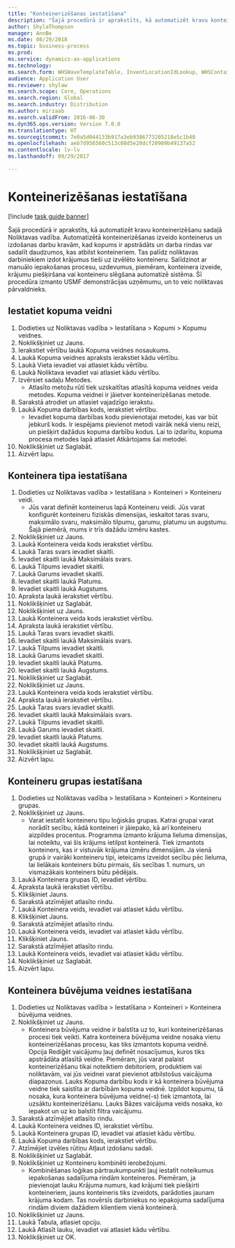 ```yaml
--- 
title: "Konteinerizēšanas iestatīšana"
description: "Šajā procedūrā ir aprakstīts, kā automatizēt kravu konteinerizēšanu sadaļā Noliktavas vadība."
author: ShylaThompson
manager: AnnBe
ms.date: 08/29/2018
ms.topic: business-process
ms.prod: 
ms.service: dynamics-ax-applications
ms.technology: 
ms.search.form: WHSWaveTemplateTable, InventLocationIdLookup, WHSContainerType, WHSContainerGroup, WHSContainerizationTable, WHSContainerizationBreak, WHSCreateContainerBreak
audience: Application User
ms.reviewer: shylaw
ms.search.scope: Core, Operations
ms.search.region: Global
ms.search.industry: Distribution
ms.author: mirzaab
ms.search.validFrom: 2016-06-30
ms.dyn365.ops.version: Version 7.0.0
ms.translationtype: HT
ms.sourcegitcommit: 7e0a5d044133b917a3eb9386773205218e5c1b40
ms.openlocfilehash: aeb7d956560c513c08d5e20dcf20989b49137a52
ms.contentlocale: lv-lv
ms.lasthandoff: 09/29/2017

---
```

# <a name="set-up-containerization"></a>Konteinerizēšanas iestatīšana

[!include [task guide banner](../../includes/task-guide-banner.md)]

Šajā procedūrā ir aprakstīts, kā automatizēt kravu konteinerizēšanu sadaļā Noliktavas vadība. Automatizētā konteinerizēšanas izveido konteinerus un izdošanas darbu kravām, kad kopums ir apstrādāts un darba rindas var sadalīt daudzumos, kas atbilst konteineriem. Tas palīdz noliktavas darbiniekiem izdot krājumus tieši uz izvēlēto konteineru. Salīdzinot ar manuālo iepakošanas procesu, uzdevumus, piemēram, konteinera izveide, krājumu piešķiršana vai konteineru slēgšana automatizē sistēma. Šī procedūra izmanto USMF demonstrācijas uzņēmumu, un to veic noliktavas pārvaldnieks.


## <a name="set-up-a-wave-template"></a>Iestatiet kopuma veidni
1. Dodieties uz Noliktavas vadība > Iestatīšana > Kopumi > Kopumu veidnes.
2. Noklikšķiniet uz Jauns.
3. Ierakstiet vērtību laukā Kopuma veidnes nosaukums.
4. Laukā Kopuma veidnes apraksts ierakstiet kādu vērtību.
5. Laukā Vieta ievadiet vai atlasiet kādu vērtību.
6. Laukā Noliktava ievadiet vai atlasiet kādu vērtību.
7. Izvērsiet sadaļu Metodes.
    * Atlasīto metožu rūtī tiek uzskaitītas atlasītā kopuma veidnes veida metodes. Kopuma veidnei ir jāietver konteinerizēšanas metode.  
8. Sarakstā atrodiet un atlasiet vajadzīgo ierakstu.
9. Laukā Kopuma darbības kods, ierakstiet vērtību.
    * Ievadiet kopuma darbības kodu pievienotajai metodei, kas var būt jebkurš kods. Ir iespējams pievienot metodi vairāk nekā vienu reizi, un piešķirt dažādus kopuma darbību kodus. Lai to izdarītu, kopuma procesa metodes lapā atlasiet Atkārtojams šai metodei.  
10. Noklikšķiniet uz Saglabāt.
11. Aizvērt lapu.

## <a name="set-up-a-container-type"></a>Konteinera tipa iestatīšana
1. Dodieties uz Noliktavas vadība > Iestatīšana > Konteineri > Konteineru veidi.
    * Jūs varat definēt konteinerus lapā Konteineru veidi. Jūs varat konfigurēt konteineru fiziskās dimensijas, ieskaitot taras svaru, maksimālo svaru, maksimālo tilpumu, garumu, platumu un augstumu. Šajā piemērā, mums ir trīs dažādu izmēru kastes.  
2. Noklikšķiniet uz Jauns.
3. Laukā Konteinera veida kods ierakstiet vērtību.
4. Laukā Taras svars ievadiet skaitli.
5. Ievadiet skaitli laukā Maksimālais svars.
6. Laukā Tilpums ievadiet skaitli.
7. Laukā Garums ievadiet skaitli.
8. Ievadiet skaitli laukā Platums.
9. Ievadiet skaitli laukā Augstums.
10. Apraksta laukā ierakstiet vērtību.
11. Noklikšķiniet uz Saglabāt.
12. Noklikšķiniet uz Jauns.
13. Laukā Konteinera veida kods ierakstiet vērtību.
14. Apraksta laukā ierakstiet vērtību.
15. Laukā Taras svars ievadiet skaitli.
16. Ievadiet skaitli laukā Maksimālais svars.
17. Laukā Tilpums ievadiet skaitli.
18. Laukā Garums ievadiet skaitli.
19. Ievadiet skaitli laukā Platums.
20. Ievadiet skaitli laukā Augstums.
21. Noklikšķiniet uz Saglabāt.
22. Noklikšķiniet uz Jauns.
23. Laukā Konteinera veida kods ierakstiet vērtību.
24. Apraksta laukā ierakstiet vērtību.
25. Laukā Taras svars ievadiet skaitli.
26. Ievadiet skaitli laukā Maksimālais svars.
27. Laukā Tilpums ievadiet skaitli.
28. Laukā Garums ievadiet skaitli.
29. Ievadiet skaitli laukā Platums.
30. Ievadiet skaitli laukā Augstums.
31. Noklikšķiniet uz Saglabāt.
32. Aizvērt lapu.

## <a name="set-up-a-container-group"></a>Konteineru grupas iestatīšana
1. Dodieties uz Noliktavas vadība > Iestatīšana > Konteineri > Konteineru grupas.
2. Noklikšķiniet uz Jauns.
    * Varat iestatīt konteineru tipu loģiskās grupas. Katrai grupai varat norādīt secību, kādā konteineri ir jāiepako, kā arī konteineru aizpildes procentus. Programma izmanto krājuma lieluma dimensijas, lai noteiktu, vai šis krājums ietilpst konteinerā. Tiek izmantots konteiners, kas ir vistuvāk krājuma izmēru dimensijām. Ja vienā grupā ir vairāki konteineru tipi, ieteicams izveidot secību pēc lieluma, lai lielākais konteiners būtu pirmais, šīs secības 1. numurs, un vismazākais konteiners būtu pēdējais.    
3. Laukā Konteinera grupas ID, ievadiet vērtību.
4. Apraksta laukā ierakstiet vērtību.
5. Klikšķiniet Jauns.
6. Sarakstā atzīmējiet atlasīto rindu.
7. Laukā Konteinera veids, ievadiet vai atlasiet kādu vērtību.
8. Klikšķiniet Jauns.
9. Sarakstā atzīmējiet atlasīto rindu.
10. Laukā Konteinera veids, ievadiet vai atlasiet kādu vērtību.
11. Klikšķiniet Jauns.
12. Sarakstā atzīmējiet atlasīto rindu.
13. Laukā Konteinera veids, ievadiet vai atlasiet kādu vērtību.
14. Noklikšķiniet uz Saglabāt.
15. Aizvērt lapu.

## <a name="set-up-a-container-build-template"></a>Konteinera būvējuma veidnes iestatīšana
1. Dodieties uz Noliktavas vadība > Iestatīšana > Konteineri > Konteinera būvējuma veidnes.
2. Noklikšķiniet uz Jauns.
    * Konteinera būvējuma veidne ir balstīta uz to, kuri konteinerizēšanas procesi tiek veikti. Katra konteinera būvējuma veidne nosaka vienu konteinerizēšanas procesu, kas tiks izmantots kopuma veidnē. Opcija Rediģēt vaicājumu ļauj definēt nosacījumus, kuros tiks apstrādāta atlasītā veidne. Piemēram, jūs varat palaist konteinerizēšanu tikai noteiktiem debitoriem, produktiem vai noliktavām, vai jūs veidnei varat pievienot atbilstošus vaicājuma diapazonus. Lauks Kopuma darbību kods ir kā konteinera būvējuma veidne tiek saistīta ar darbībām kopuma veidnē. Izpildot kopumu, tā nosaka, kura konteinera būvējuma veidne(-s) tiek izmantota, lai uzsāktu konteinerizēšanu. Lauks Bāzes vaicājuma veids nosaka, ko iepakot un uz ko balstīt filtra vaicājumu.  
3. Sarakstā atzīmējiet atlasīto rindu.
4. Laukā Konteinera veidnes ID, ierakstiet vērtību.
5. Laukā Konteinera grupas ID, ievadiet vai atlasiet kādu vērtību.
6. Laukā Kopuma darbības kods, ierakstiet vērtību.
7. Atzīmējiet izvēles rūtiņu Atļaut izdošanu sadali.
8. Noklikšķiniet uz Saglabāt.
9. Noklikšķiniet uz Konteineru kombinēti ierobežojumi.
    * Kombinēšanas loģikas pārtraukumpunkti ļauj iestatīt noteikumus iepakošanas sadalījuma rindām konteineros. Piemēram, ja pievienojat lauku Krājuma numurs, kad krājumi tiek piešķirti konteineriem, jauns konteineris tiks izveidots, parādoties jaunam krājuma kodam. Tas novērsīs darbiniekus no iepakojuma sadalījuma rindām diviem dažādiem klientiem vienā konteinerā.  
10. Noklikšķiniet uz Jauns.
11. Laukā Tabula, atlasiet opciju.
12. Laukā Atlasīt lauku, ievadiet vai atlasiet kādu vērtību.
13. Noklikšķiniet uz OK.


